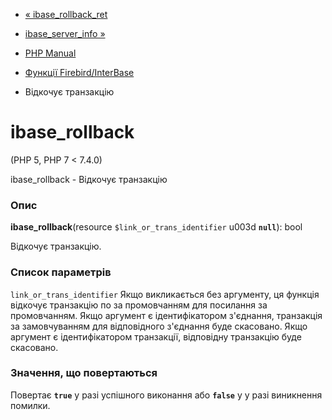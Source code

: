 - [« ibase_rollback_ret](function.ibase-rollback-ret.md)
- [ibase_server_info »](function.ibase-server-info.md)

- [PHP Manual](index.md)
- [Функції Firebird/InterBase](ref.ibase.md)
- Відкочує транзакцію

# ibase_rollback

(PHP 5, PHP 7 \< 7.4.0)

ibase_rollback - Відкочує транзакцію

### Опис

**ibase_rollback**(resource `$link_or_trans_identifier` u003d **`null`**):
bool

Відкочує транзакцію.

### Список параметрів

`link_or_trans_identifier`
Якщо викликається без аргументу, ця функція відкочує транзакцію по
за промовчанням для посилання за промовчанням. Якщо аргумент є
ідентифікатором з'єднання, транзакція за замовчуванням для відповідного
з'єднання буде скасовано. Якщо аргумент є ідентифікатором
транзакції, відповідну транзакцію буде скасовано.

### Значення, що повертаються

Повертає **`true`** у разі успішного виконання або **`false`** у
у разі виникнення помилки.
